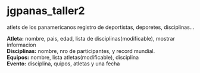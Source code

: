 # jgpanas_taller2


atlets de los panamericanos
registro de deportistas, deporetes, disciplinas...

**Atleta:** nombre, pais, edad, lista de disciplinas(modificable), mostrar informacion  
**Disciplinas:** nombre, nro de participantes, y record mundial.  
**Equipos:** nombre, lista atletas(modificable), disciplina  
**Evento:** disciplina, quipos, atletas y una fecha  
